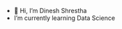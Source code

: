 - 👋 Hi, I’m Dinesh Shrestha
- I’m currently learning Data Science
<!---
shresthadinesh/shresthadinesh is a ✨ special ✨ repository because its `README.md` (this file) appears on your GitHub profile.
You can click the Preview link to take a look at your changes.
--->
